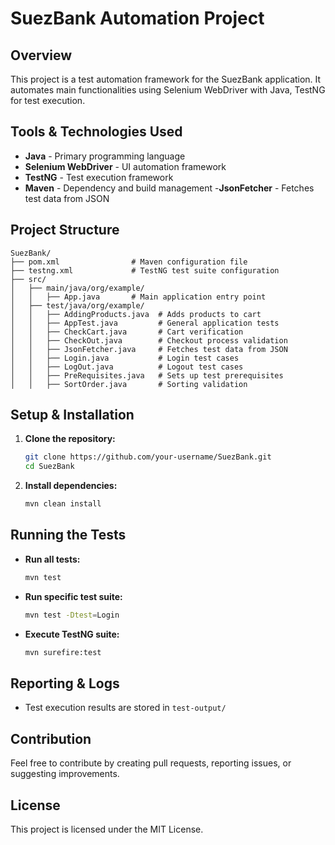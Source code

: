 # SuezBank Automation Project

## Overview
This project is a test automation framework for the SuezBank application. It automates main functionalities using Selenium WebDriver with Java, TestNG for test execution.

## Tools & Technologies Used
- **Java** - Primary programming language
- **Selenium WebDriver** - UI automation framework
- **TestNG** - Test execution framework
- **Maven** - Dependency and build management
-**JsonFetcher** - Fetches test data from JSON

## Project Structure
```
SuezBank/
├── pom.xml                # Maven configuration file
├── testng.xml             # TestNG test suite configuration
├── src/
│   ├── main/java/org/example/
│   │   ├── App.java       # Main application entry point
│   ├── test/java/org/example/
│   │   ├── AddingProducts.java  # Adds products to cart
│   │   ├── AppTest.java         # General application tests
│   │   ├── CheckCart.java       # Cart verification
│   │   ├── CheckOut.java        # Checkout process validation
│   │   ├── JsonFetcher.java     # Fetches test data from JSON
│   │   ├── Login.java           # Login test cases
│   │   ├── LogOut.java          # Logout test cases
│   │   ├── PreRequisites.java   # Sets up test prerequisites
│   │   ├── SortOrder.java       # Sorting validation
```

## Setup & Installation
1. **Clone the repository:**
   ```sh
   git clone https://github.com/your-username/SuezBank.git
   cd SuezBank
   ```
2. **Install dependencies:**
   ```sh
   mvn clean install
   ```
   
## Running the Tests
- **Run all tests:**
  ```sh
  mvn test
  ```
- **Run specific test suite:**
  ```sh
  mvn test -Dtest=Login
  ```
- **Execute TestNG suite:**
  ```sh
  mvn surefire:test
  ```

## Reporting & Logs
- Test execution results are stored in `test-output/`

## Contribution
Feel free to contribute by creating pull requests, reporting issues, or suggesting improvements.

## License
This project is licensed under the MIT License.

